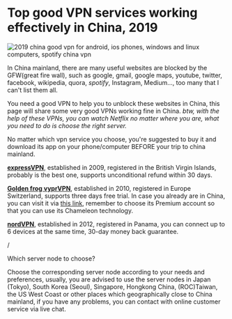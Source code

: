 # Top good VPN services working effectively in China, 2019

![2019 china good vpn for android, ios phones, windows and linux computers, spotify china vpn](https://i.ibb.co/LPr05pd/china-vpn.jpg "best vpn working in china")

In China mainland, there are many useful websites are blocked by the GFW(great fire wall), such as google, gmail, google maps, youtube, twitter, facebook, wikipedia, quora, *spotify*, Instagram, Medium..., too many that I can't list them all.

You need a good VPN to help you to unblock these websites in China, this page will share some very good VPNs working fine in China. *btw, with the help of these VPNs, you can watch Netflix no matter where you are, what you need to do is choose the right server.*

No matter which vpn service you choose, you're suggested to buy it and download its app on your phone/computer BEFORE your trip to china mainland.

[**expressVPN**](http://www.linkev.com/?a_fid=clover), established in 2009, registered in the British Virgin Islands, probably is the best one, supports unconditional refund within 30 days.

[**Golden frog vyprVPN**](https://www.goldenfrog.com/vyprvpn?offer_id=174&aff_id=3008), established in 2010, registered in Europe Switzerland,  supports three days free trial. In case you already are in China, you can visit it via [this link](https://www.joingf.com/vyprvpn/special/vpn-seasonal-special?offer_id=174&aff_id=3008&url_id=118), remember to choose its Premium account so that you can use its Chameleon technology.

[**nordVPN**](https://go.nordvpn.net/aff_c?offer_id=15&aff_id=13110), established in 2012, registered in Panama, you can connect up to 6 devices at the same time, 30-day money back guarantee.

/

Which server node to choose?

Choose the corresponding server node according to your needs and preferences, usually, you are advised to use the server nodes in Japan (Tokyo), South Korea (Seoul), Singapore, Hongkong China, (ROC)Taiwan, the US West Coast or other places which geographically close to China mainland, if you have any problems, you can contact with online customer service via live chat.
